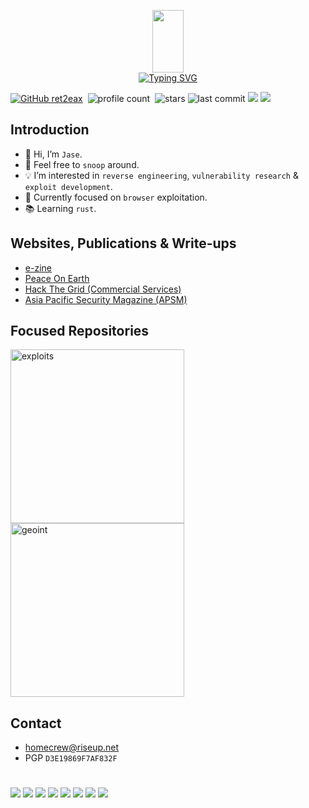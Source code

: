 <p align="center">
  <img width="50" height="100" src="https://i.ibb.co/HNS6HJ6/htg-logo.png">
  <br>
  <a href="https://git.io/typing-svg"><img src="https://readme-typing-svg.demolab.com?font=Great+Vibes&duration=2000&pause=1000&color=F7F7F7&center=true&vCenter=true&width=200&height=100&lines=JM5%40h0m3cr3w" alt="Typing SVG" /></a>
  </br>
</p>


[![GitHub ret2eax](https://img.shields.io/github/followers/ret2eax?label=follow&style=social)](https://github.com/ret2eax)&nbsp;
![profile count](https://komarev.com/ghpvc/?username=ret2eax&color=blue)&nbsp;
![stars](https://img.shields.io/github/stars/ret2eax)
![last commit](https://img.shields.io/github/last-commit/ret2eax/exploits?color=blue&logo=github)
![](https://img.shields.io/badge/PGP-D3E19869F7AF832F-blue)
![](https://img.shields.io/badge/websites-up-green)

## Introduction
- 👋 Hi, I’m `Jase`.
- 👀 Feel free to `snoop` around.
- 💡 I’m interested in `reverse engineering`, `vulnerability research` & `exploit development`.
- 📌 Currently focused on `browser` exploitation.
- 📚 Learning `rust`.

## Websites, Publications & Write-ups
- [e-zine](https://ret2eax.github.io)
- [Peace On Earth](https://peace-on-earth.github.io)
- [Hack The Grid (Commercial Services)](https://hackthegrid.com.au)
- [Asia Pacific Security Magazine (APSM)](https://www.asiapacificsecuritymagazine.com/contributors/)

## Focused Repositories
<p align="left">
    <a href="https://github.com/ret2eax/exploits"><img width="278" src="https://denvercoder1-github-readme-stats.vercel.app/api/pin/?username=ret2eax&repo=exploits&theme=react&hide_border=true" alt="exploits"></a>
  <a href="https://github.com/ret2eax/Geospatial-Intelligence"><img width="278" src="https://denvercoder1-github-readme-stats.vercel.app/api/pin/?username=ret2eax&repo=Geospatial-Intelligence&hide_border=true&theme=react" alt="geoint"></a>
  </p>

## Contact
- [homecrew@riseup.net](mailto:homecrew@riseup.net)
- PGP `D3E19869F7AF832F`

#
![](https://img.shields.io/badge/Editor-VS_Code-informational?style=flat&logo=visual-studio-code&logoColor=white&color=blue)
![](https://img.shields.io/badge/Code-C-informational?style=flat&logo=C&logoColor=white&color=blue)
![](https://img.shields.io/badge/Code-C++-informational?style=flat&logo=C%2B%2B&logoColor=white&color=blue)
![](https://img.shields.io/badge/Code-Python-informational?style=flat&logo=python&logoColor=white&color=blue)
![](https://img.shields.io/badge/Code-Ruby-informational?style=flat&logo=ruby&logoColor=white&color=blue)
![](https://img.shields.io/badge/Code-Java/Kotlin-informational?style=flat&logo=Kotlin&logoColor=white&color=blue)
![](https://img.shields.io/badge/Code-JavaScript-informational?style=flat&logo=javascript&logoColor=white&color=blue)
![](https://img.shields.io/badge/Code-HTML-informational?style=flat&logo=HTML5&logoColor=white&color=blue)

